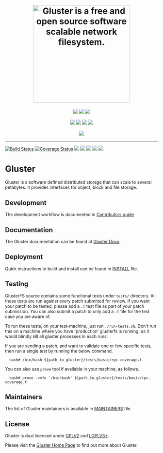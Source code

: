 <h1 align="center"><img src="https://www.gluster.org/wp-content/uploads/2016/03/gluster-ant.png" width="320" alt="Gluster is a free and open source software scalable network filesystem."></h1>

<h4 align="center">
    <a href="https://gluster.slack.com/"><img src=https://img.shields.io/badge/CHATON-SLACK-green></a> 
    <a href="https://www.youtube.com/playlist?list=PLUjCssFKEMhXBqPAGtOA1lYtzS1eWaJuN"><img src=https://img.shields.io/badge/DEV%20SESSIONS-YOUTUBE-red></a> 
    <a href="https://twitter.com/gluster"><img src=https://img.shields.io/badge/FOLLOW-ON%20TWITTER-blue></a><br/><br/>
    <a href="https://docs.gluster.org/en/latest/Quick-Start-Guide/Quickstart/"><img src=https://img.shields.io/badge/%20%20-Quick%20Start%20Guide-yellowgreen?style=for-the-badge></a> 
    <a href="https://docs.gluster.org/en/latest/release-notes/"><img src=https://img.shields.io/badge/%20%20-Release%20Notes-%2341EDF5?style=for-the-badge></a> 
    <a href="https://lists.gluster.org/mailman/listinfo"><img src=https://img.shields.io/badge/%20%20-Mailing%20List-%23F59E41?style=for-the-badge></a> 
    <a href="https://www.gluster.org/community/"><img src=https://img.shields.io/badge/%20-COMMUNITY-%237D41F5?style=for-the-badge></a><br/><br/>
    <a href="https://docs.gluster.org/en/latest/Contributors-Guide/Index/"><img src=https://readme-typing-svg.herokuapp.com?color=%23000000&size=32&center=true&width=600&lines=Contribute+to+Gluster></a>
</h4>


---

<p align="left">
    <a href="https://github.com/gluster/Gluster-Builds/actions"><img src="https://github.com/gluster/Gluster-Builds/actions/workflows/Nightly_Build_Fedora_Latest.yml/badge.svg" alt="Build Status"></a>
    <a href="https://github.com/gluster/Gluster-Builds/actions"> <img src="https://github.com/gluster/Gluster-Builds/actions/workflows/Nightly_Build_Centos7.yml/badge.svg" alt="Coverage Status"></a>
    <a href="https://github.com/gluster/Gluster-Builds/actions"><img src="https://github.com/gluster/Gluster-Builds/actions/workflows/Nightly_Build_Centos8.yml/badge.svg"></a>
    <a href="https://github.com/gluster/Gluster-Builds/actions"><img src="https://github.com/gluster/Gluster-Builds/actions/workflows/nightly-build-debian.yml/badge.svg"></a>
    <a href="https://github.com/gluster/Gluster-Builds/actions"><img src="https://github.com/gluster/Gluster-Builds/actions/workflows/nightly-build-ubuntu.yml/badge.svg"></a>
    <a href="https://ci.centos.org/view/Gluster/job/gluster_build-rpms/"><img src="https://ci.centos.org/buildStatus/icon?job=gluster_build-rpms"></a>
    <a href="https://scan.coverity.com/projects/gluster-glusterfs"><img src="https://scan.coverity.com/projects/987/badge.svg"></a>
 </p>


# Gluster
  Gluster is a software defined distributed storage that can scale to several
  petabytes. It provides interfaces for object, block and file storage.

## Development
  The development workflow is documented in [Contributors guide](CONTRIBUTING.md)

## Documentation
  The Gluster documentation can be found at [Gluster Docs](http://docs.gluster.org).

## Deployment
  Quick instructions to build and install can be found in [INSTALL](INSTALL) file.

## Testing

  GlusterFS source contains some functional tests under `tests/` directory. All
  these tests are run against every patch submitted for review. If you want your
  patch to be tested, please add a `.t` test file as part of your patch submission.
  You can also submit a patch to only add a `.t` file for the test case you are
  aware of.

  To run these tests, on your test-machine, just run `./run-tests.sh`. Don't run
  this on a machine where you have 'production' glusterfs is running, as it would
  blindly kill all gluster processes in each runs.

  If you are sending a patch, and want to validate one or few specific tests, then
  run a single test by running the below command.

```
  bash# /bin/bash ${path_to_gluster}/tests/basic/rpc-coverage.t
```

  You can also use `prove` tool if available in your machine, as follows.

```
  bash# prove -vmfe '/bin/bash' ${path_to_gluster}/tests/basic/rpc-coverage.t
```


## Maintainers
  The list of Gluster maintainers is available in [MAINTAINERS](MAINTAINERS) file.

## License
  Gluster is dual licensed under [GPLV2](COPYING-GPLV2) and [LGPLV3+](COPYING-LGPLV3).

  Please visit the [Gluster Home Page](http://www.gluster.org/) to find out more about Gluster.
